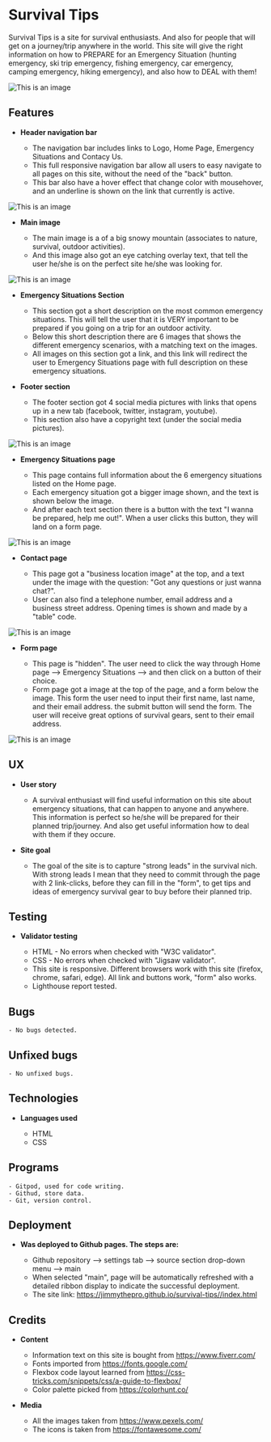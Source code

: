 # **Survival Tips**
Survival Tips is a site for survival enthusiasts. And also for people that will get on a journey/trip anywhere in the world. This site will give the right information on how to PREPARE for an Emergency Situation (hunting emergency, ski trip emergency, fishing emergency, car emergency, camping emergency, hiking emergency), and also how to DEAL with them!

![This is an image](../assets/images/survival-tips-screen.jpg)

## Features

* **Header navigation bar**

    - The navigation bar includes links to Logo, Home Page, Emergency Situations and Contacy Us.
    - This full responsive navigation bar allow all users to easy navigate to all pages on this site, without the need of the "back" button.
    - This bar also have a hover effect that change color with mousehover, and an underline is shown on the link that currently is active.

![This is an image](../assets/images/navigation-bar.jpg)

* **Main image**

    - The main image is a of a big snowy mountain (associates to nature, survival, outdoor activities).
    - And this image also got an eye catching overlay text, that tell the user he/she is on the perfect site he/she was looking for.

![This is an image](../assets/images/main-image.jpg)

* **Emergency Situations Section**

    - This section got a short description on the most common emergency situations. This will tell the user that it is VERY important to be prepared if you going on a trip for an outdoor activity.
    - Below this short description there are 6 images that shows the different emergency scenarios, with a matching text on the images.
    - All images on this section got a link, and this link will redirect the user to Emergency Situations page with full description on these emergency situations.

* **Footer section**

    - The footer section got 4 social media pictures with links that opens up in a new tab (facebook, twitter, instagram, youtube).
    - This section also have a copyright text (under the social media pictures).

![This is an image](../assets/images/footer-image.jpg)

* **Emergency Situations page**

    - This page contains full information about the 6 emergency situations listed on the Home page.
    - Each emergency situation got a bigger image shown, and the text is shown below the image.
    - And after each text section there is a button with the text "I wanna be prepared, help me out!". When a user clicks this button, they will land on a form page.

![This is an image](../assets/images/emergency-page-screen.jpg)

* **Contact page**

    - This page got a "business location image" at the top, and a text under the image with the question: "Got any questions or just wanna chat?".
    - User can also find a telephone number, email address and a business street address. Opening times is shown and made by a "table" code.

![This is an image](../assets/images/contact-page-info.jpg)

* **Form page**

    - This page is "hidden". The user need to click the way through Home page --> Emergency Situations --> and then click on a button of their choice.
    - Form page got a image at the top of the page, and a form below the image. This form the user need to input their first name, last name, and their email address. the submit button will send the form. The user will receive great options of survival gears, sent to their email address.

![This is an image](../assets/images/form-page.jpg)

## UX

* **User story**

    - A survival enthusiast will find useful information on this site about emergency situations, that can happen to anyone and anywhere. This information is perfect so he/she will be prepared for their planned trip/journey. And also get useful information how to deal with them if they occure.

* **Site goal**

    - The goal of the site is to capture "strong leads" in the survival nich. With strong leads I mean that they need to commit through the page with 2 link-clicks, before they can fill in the "form", to get tips and ideas of emergency survival gear to buy before their planned trip.

## Testing

* **Validator testing**

    - HTML - No errors when checked with "W3C validator".
    - CSS - No errors when checked with "Jigsaw validator".
    - This site is responsive. Different browsers work with this site (firefox, chrome, safari, edge). All link and buttons work, "form" also works.
    - Lighthouse report tested.

## Bugs

    - No bugs detected.

## Unfixed bugs

    - No unfixed bugs.

## Technologies

* **Languages used**

    - HTML
    - CSS

## Programs

    - Gitpod, used for code writing.
    - Githud, store data.
    - Git, version control.

## Deployment

* **Was deployed to Github pages. The steps are:**

    - Github repository --> settings tab --> source section drop-down menu --> main
    - When selected "main", page will be automatically refreshed with a detailed ribbon display to indicate the successful deployment.
    - The site link: https://jimmythepro.github.io/survival-tips//index.html

## Credits

* **Content**

    - Information text on this site is bought from https://www.fiverr.com/
    - Fonts imported from https://fonts.google.com/
    - Flexbox code layout learned from https://css-tricks.com/snippets/css/a-guide-to-flexbox/
    - Color palette picked from https://colorhunt.co/

* **Media**

    - All the images taken from https://www.pexels.com/
    - The icons is taken from https://fontawesome.com/



